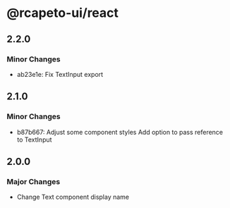 # @rcapeto-ui/react

## 2.2.0

### Minor Changes

- ab23e1e: Fix TextInput export

## 2.1.0

### Minor Changes

- b87b667: Adjust some component styles
  Add option to pass reference to TextInput

## 2.0.0

### Major Changes

- Change Text component display name
